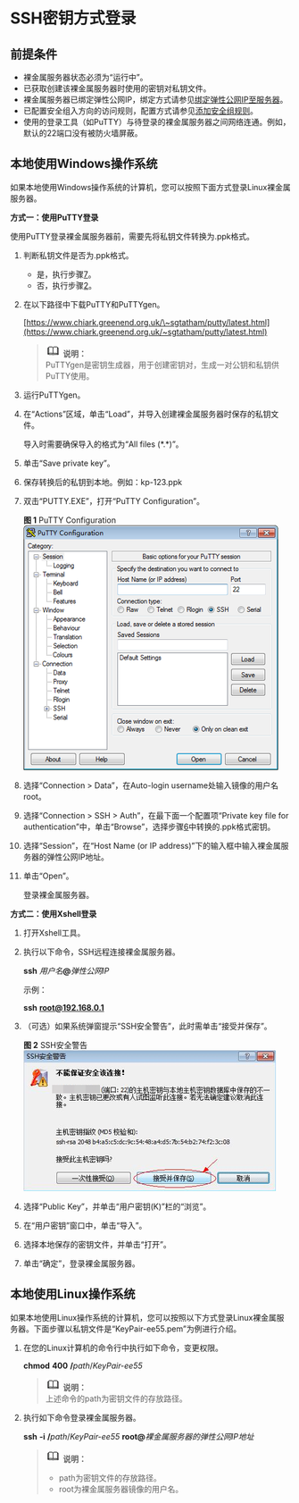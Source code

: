 # SSH密钥方式登录<a name="zh-cn_topic_0027575694"></a>

## 前提条件<a name="section33044631113942"></a>

-   裸金属服务器状态必须为“运行中”。
-   已获取创建该裸金属服务器时使用的密钥对私钥文件。
-   裸金属服务器已绑定弹性公网IP，绑定方式请参见[绑定弹性公网IP至服务器](绑定弹性公网IP至服务器.md)。
-   已配置安全组入方向的访问规则，配置方式请参见[添加安全组规则](添加安全组规则.md)。
-   使用的登录工具（如PuTTY）与待登录的裸金属服务器之间网络连通。例如，默认的22端口没有被防火墙屏蔽。

## 本地使用Windows操作系统<a name="section62238598113942"></a>

如果本地使用Windows操作系统的计算机，您可以按照下面方式登录Linux裸金属服务器。

**方式一：使用PuTTY登录**

使用PuTTY登录裸金属服务器前，需要先将私钥文件转换为.ppk格式。

1.  判断私钥文件是否为.ppk格式。
    -   是，执行步骤[7](#li693703913264)。
    -   否，执行步骤[2](#li11816141811202)。

2.  <a name="li11816141811202"></a>在以下路径中下载PuTTY和PuTTYgen。

    [https://www.chiark.greenend.org.uk/\~sgtatham/putty/latest.html](https://www.chiark.greenend.org.uk/~sgtatham/putty/latest.html)

    >![](public_sys-resources/icon-note.gif) **说明：**   
    >PuTTYgen是密钥生成器，用于创建密钥对，生成一对公钥和私钥供PuTTY使用。  

3.  运行PuTTYgen。
4.  在“Actions”区域，单击“Load”，并导入创建裸金属服务器时保存的私钥文件。

    导入时需要确保导入的格式为“All files \(\*.\*\)”。

5.  单击“Save private key”。
6.  <a name="li194442401260"></a>保存转换后的私钥到本地。例如：kp-123.ppk
7.  <a name="li693703913264"></a>双击“PUTTY.EXE”，打开“PuTTY Configuration”。

    **图 1**  PuTTY Configuration<a name="fig14750143592717"></a>  
    ![](figures/PuTTY-Configuration.png "PuTTY-Configuration")

8.  选择“Connection \> Data”，在Auto-login username处输入镜像的用户名root。
9.  选择“Connection \> SSH \> Auth”，在最下面一个配置项“Private key file for authentication”中，单击“Browse”，选择步骤[6](#li194442401260)中转换的.ppk格式密钥。
10. 选择“Session”，在“Host Name \(or IP address\)”下的输入框中输入裸金属服务器的弹性公网IP地址。
11. 单击“Open”。

    登录裸金属服务器。


**方式二：使用Xshell登录**

1.  打开Xshell工具。
2.  执行以下命令，SSH远程连接裸金属服务器。

    **ssh** _用户名_**@**_弹性公网IP_

    示例：

    **ssh** **root@192.168.0.1**

3.  （可选）如果系统弹窗提示“SSH安全警告”，此时需单击“接受并保存”。

    **图 2**  SSH安全警告<a name="fig1387655017253"></a>  
    ![](figures/SSH安全警告.png "SSH安全警告")

4.  选择“Public Key”，并单击“用户密钥\(K\)”栏的“浏览”。
5.  在“用户密钥”窗口中，单击“导入”。
6.  选择本地保存的密钥文件，并单击“打开”。
7.  单击“确定”，登录裸金属服务器。

## 本地使用Linux操作系统<a name="section3666784111724"></a>

如果本地使用Linux操作系统的计算机，您可以按照以下方式登录Linux裸金属服务器。下面步骤以私钥文件是“KeyPair-ee55.pem”为例进行介绍。

1.  在您的Linux计算机的命令行中执行如下命令，变更权限。

    **chmod** **400** **/**_path_/_KeyPair-ee55_

    >![](public_sys-resources/icon-note.gif) **说明：**   
    >上述命令的path为密钥文件的存放路径。  

2.  执行如下命令登录裸金属服务器。

    **ssh** **-i** **/**_path_/_KeyPair-ee55_ **root@**_裸金属服务器的弹性公网IP地址_

    >![](public_sys-resources/icon-note.gif) **说明：**   
    >-   path为密钥文件的存放路径。  
    >-   root为裸金属服务器镜像的用户名。  


